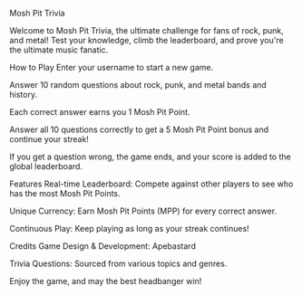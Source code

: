 Mosh Pit Trivia

Welcome to Mosh Pit Trivia, the ultimate challenge for fans of rock, punk, and metal! Test your knowledge, climb the leaderboard, and prove you're the ultimate music fanatic.

How to Play
Enter your username to start a new game.

Answer 10 random questions about rock, punk, and metal bands and history.

Each correct answer earns you 1 Mosh Pit Point.

Answer all 10 questions correctly to get a 5 Mosh Pit Point bonus and continue your streak!

If you get a question wrong, the game ends, and your score is added to the global leaderboard.

Features
Real-time Leaderboard: Compete against other players to see who has the most Mosh Pit Points.

Unique Currency: Earn Mosh Pit Points (MPP) for every correct answer.

Continuous Play: Keep playing as long as your streak continues!

Credits
Game Design & Development: Apebastard

Trivia Questions: Sourced from various topics and genres.

Enjoy the game, and may the best headbanger win!

